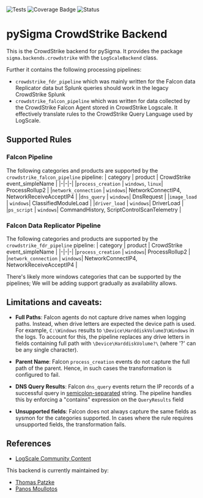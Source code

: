 ![Tests](https://github.com/SigmaHQ/pySigma-pipeline-crowdstrike/actions/workflows/test.yml/badge.svg)
![Coverage Badge](https://img.shields.io/endpoint?url=https://gist.githubusercontent.com/thomaspatzke/46f41e1fcf5eaab808ff5742401ac42d/raw)
![Status](https://img.shields.io/badge/Status-pre--release-orange)

# pySigma CrowdStrike Backend

This is the CrowdStrike backend for pySigma. It provides the package `sigma.backends.crowdstrike` with the `LogScaleBackend` class.

Further it contains the following processing pipelines:
- `crowdstrike_fdr_pipeline` which was mainly written for the Falcon data Replicator data but Splunk queries should work in the legacy CrowdStrike Splunk
- `crowdstrike_falcon_pipeline` which was written for data collected by the CrowdStrike Falcon Agent stored in CrowdStrike Logscale. It effectively translate rules to the CrowdStrike Query Language used by LogScale.

## Supported Rules
### Falcon Pipeline
The following categories and products are supported by  the `crowdstrike_falcon_pipeline` pipeline:
| category | product | CrowdStrike event_simpleName |
|-|-|-|
|`process_creation` | `windows`, `linux`| ProcessRollup2 |
|`network_connection` | `windows`| NetworkConnectIP4, NetworkReceiveAcceptIP4 |
|`dns_query` | `windows`| DnsRequest |
|`image_load` | `windows`| ClassifiedModuleLoad |
|`driver_load` | `windows`| DriverLoad |
|`ps_script` | `windows`| CommandHistory, ScriptControlScanTelemetry |

### Falcon Data Replicator Pipeline
The following categories and products are supported by  the `crowdstrike_fdr_pipeline` pipeline:
| category | product | CrowdStrike event_simpleName |
|-|-|-|
|`process_creation` | `windows`| ProcessRollup2 |
|`network_connection` | `windows`| NetworkConnectIP4, NetworkReceiveAcceptIP4 |

There's likely more windows categories that can be supported by the pipelines; We will be adding support gradually as availability allows. 

## Limitations and caveats:
- **Full Paths**: 
Falcon agents do not capture drive names when logging paths. Instead, when drive letters are expected the device path is used. For example, `C:\Windows` results to `\Device\HarddiskVolume3\Windows` in the logs. To account for this, the pipeline replaces any drive letters in fields containing full path with `\Device\HarddiskVolume?\`  (where '?' can be any single character).

- **Parent Name**:
Falcon `process_creation` events do not capture the full path of the parent. Hence, in such cases the transformation is configured to fail.

- **DNS Query Results**:
Falcon `dns_query` events return the IP records of a successful query in [semicolon-separated](https://github.com/CrowdStrike/logscale-community-content/blob/main/CrowdStrike-Query-Language-Map/CrowdStrike-Query-Language/concatArray.md) string. The pipeline handles this by enforcing a "contains" expression on the `QueryResults` field
- **Unsupported fields**:
Falcon does not always capture the same fields as sysmon for the categories supported. In cases where the rule requires unsupported fields, the transformation fails.

## References
- [LogScale Community Content](https://github.com/CrowdStrike/logscale-community-content)

This backend is currently maintained by:

* [Thomas Patzke](https://github.com/thomaspatzke/)
* [Panos Moullotos](https://github.com/moullos)